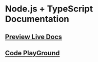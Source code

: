 # Node.js + TypeScript Documentation
## [Preview Live Docs](https://kelcho-spense.github.io/Node-Typescript-Docs/)
## [Code PlayGround](https://github.com/kelcho-spense/Node-Typescript-Course)
